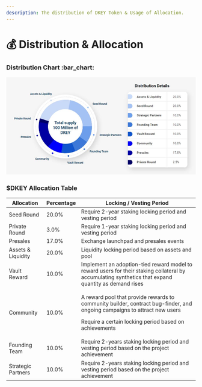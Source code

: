```yaml
---
description: The distribution of DKEY Token & Usage of Allocation.
---
```


# 💰 Distribution & Allocation

### Distribution Chart  :bar\_chart:&#x20;



![](../.gitbook/assets/DKEY-distribution-chart.JPG)



### $DKEY Allocation Table

| Allocation         | Percentage | Locking / Vesting Period                                                                                                                                                                             |
| ------------------ | ---------- | ---------------------------------------------------------------------------------------------------------------------------------------------------------------------------------------------------- |
| Seed Round         | 20.0%      | Require 2-year staking locking period and vesting period                                                                                                                                             |
| Private Round      | 3.0%       | Require 1-year staking locking period and vesting period                                                                                                                                             |
| Presales           | 17.0%      | Exchange launchpad and presales events                                                                                                                                                               |
| Assets & Liquidity | 20.0%      | Liquidity locking period based on assets and pool                                                                                                                                                    |
| Vault Reward       | 10.0%      | Implement an adoption-tied reward model to reward users for their staking collateral by accumulating synthetics that expand quantity as demand rises                                                 |
| Community          | 10.0%      | <p>A reward pool that provide rewards to community builder, contract bug-finder, and ongoing campaigns to attract new users </p><p></p><p>Require a certain locking period based on achievements</p> |
| Founding Team      | 10.0%      | Require 2-years staking locking period and vesting period based on the project achievement                                                                                                           |
| Strategic Partners | 10.0%      | Require 2-years staking locking period and vesting period based on the project achievement                                                                                                           |



